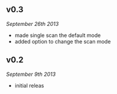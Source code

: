 v0.3
----
*September 26th 2013*

- made single scan the default mode
- added option to change the scan mode

v0.2
----
*September 9th 2013*

- initial releas

